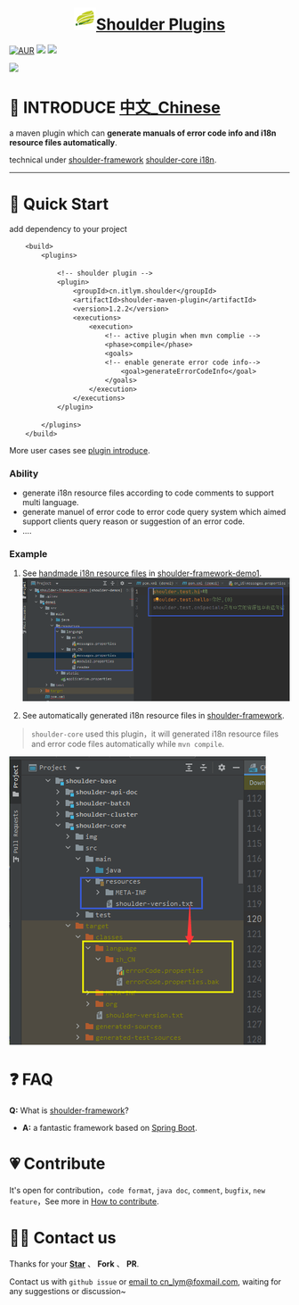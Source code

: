 <h1 align="center"><img src="doc/img/logo.png" height="40" width="40" /><a href="https://github.com/ChinaLym/shoulder-plugins" target="_blank">Shoulder Plugins</a></h1>

[![AUR](https://img.shields.io/badge/license-Apache%20License%202.0-yellow.svg)](https://github.com/ChinaLym/shoulder-framework)
[![](https://img.shields.io/badge/Author-lym-yellow.svg)](https://github.com/ChinaLym)
[![](https://img.shields.io/badge/CICD-PASS-green.svg)](https://github.com/ChinaLym/shoulder-framework)

[![](https://img.shields.io/badge/Latest%20Version-1.2.2-blue.svg)](https://github.com/ChinaLym/shoulder-plugins)

# 📖 INTRODUCE [中文_Chinese](README_ZH.md)
a maven plugin which can **generate manuals of error code info and i18n resource files automatically**.

technical under [shoulder-framework](https://github.com/ChinaLym/shoulder-framework) [shoulder-core i18n](https://github.com/ChinaLym/shoulder-framework/blob/master/shoulder-build/shoulder-base/shoulder-core/README.md#%E7%BF%BB%E8%AF%91%E4%B8%8E%E5%A4%9A%E8%AF%AD%E8%A8%80).

---

# 🚀 Quick Start

add dependency to your project
```
    <build>
        <plugins>
        
            <!-- shoulder plugin -->
            <plugin>
                <groupId>cn.itlym.shoulder</groupId>
                <artifactId>shoulder-maven-plugin</artifactId>
                <version>1.2.2</version>
                <executions>
                    <execution>
                        <!-- active plugin when mvn complie -->
                        <phase>compile</phase>
                        <goals>
                        <!-- enable generate error code info-->
                            <goal>generateErrorCodeInfo</goal>
                        </goals>
                    </execution>
                </executions>
            </plugin>
            
        </plugins>
    </build>
```

More user cases see [plugin introduce](plugins/errcode-maven-plugin/README.MD).

### Ability

- generate i18n resource files according to code comments to support multi language.
- generate manuel of error code to error code query system which aimed support clients query reason or suggestion of an error code. 
- ....

### Example

1. See [handmade i18n resource files](https://github.com/ChinaLym/shoulder-framework-demo/blob/main/demo1/src/main/resources/language/zh_CN/messages.properties)  in [shoulder-framework-demo1](https://github.com/ChinaLym/shoulder-framework-demo/tree/main/demo1).
   ![manual.png](doc/img/manual.png)

2. See automatically generated i18n resource files in [shoulder-framework](https://github.com/ChinaLym/shoulder-framework/blob/master/shoulder-build/shoulder-base/shoulder-core/pom.xml).

> `shoulder-core` used this plugin，it will generated i18n resource files and error code files automatically while `mvn compile`.

![shoulder-usecase.png](doc/img/shoulder-usecase.png)

# ❓ FAQ

**Q:** What is [shoulder-framework](https://github.com/ChinaLym/shoulder-framework)?
- **A:** a fantastic framework based on [Spring Boot](https://github.com/spring-projects/spring-boot).

# 💗 Contribute

It's open for contribution，`code format`, `java doc`, `comment`, `bugfix`, `new feature`，See more in [How to contribute](CONTRIBUTING.MD).

# 🤝🏼 Contact us

Thanks for your **[Star](https://gitee.com/ChinaLym/shoulder-framework/star)** 、 **Fork** 、 **PR**.

Contact us with `github issue` or [email to cn_lym@foxmail.com](mailto:cn_lym@foxmail.com), waiting for any suggestions or discussion~
